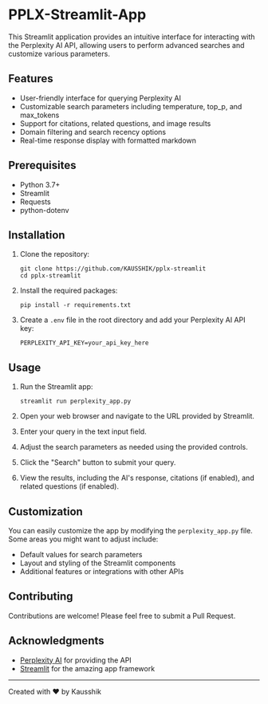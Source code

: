 # PPLX-Streamlit-App

This Streamlit application provides an intuitive interface for interacting with the Perplexity AI API, allowing users to perform advanced searches and customize various parameters.

## Features

- User-friendly interface for querying Perplexity AI
- Customizable search parameters including temperature, top_p, and max_tokens
- Support for citations, related questions, and image results
- Domain filtering and search recency options
- Real-time response display with formatted markdown

## Prerequisites

- Python 3.7+
- Streamlit
- Requests
- python-dotenv

## Installation

1. Clone the repository:
   ```
   git clone https://github.com/KAUSSHIK/pplx-streamlit
   cd pplx-streamlit
   ```

2. Install the required packages:
   ```
   pip install -r requirements.txt
   ```

3. Create a `.env` file in the root directory and add your Perplexity AI API key:
   ```
   PERPLEXITY_API_KEY=your_api_key_here
   ```

## Usage

1. Run the Streamlit app:
   ```
   streamlit run perplexity_app.py
   ```

2. Open your web browser and navigate to the URL provided by Streamlit.

3. Enter your query in the text input field.

4. Adjust the search parameters as needed using the provided controls.

5. Click the "Search" button to submit your query.

6. View the results, including the AI's response, citations (if enabled), and related questions (if enabled).

## Customization

You can easily customize the app by modifying the `perplexity_app.py` file. Some areas you might want to adjust include:

- Default values for search parameters
- Layout and styling of the Streamlit components
- Additional features or integrations with other APIs

## Contributing

Contributions are welcome! Please feel free to submit a Pull Request.

## Acknowledgments

- [Perplexity AI](https://www.perplexity.ai/) for providing the API
- [Streamlit](https://streamlit.io/) for the amazing app framework

---

Created with ❤️ by Kausshik
